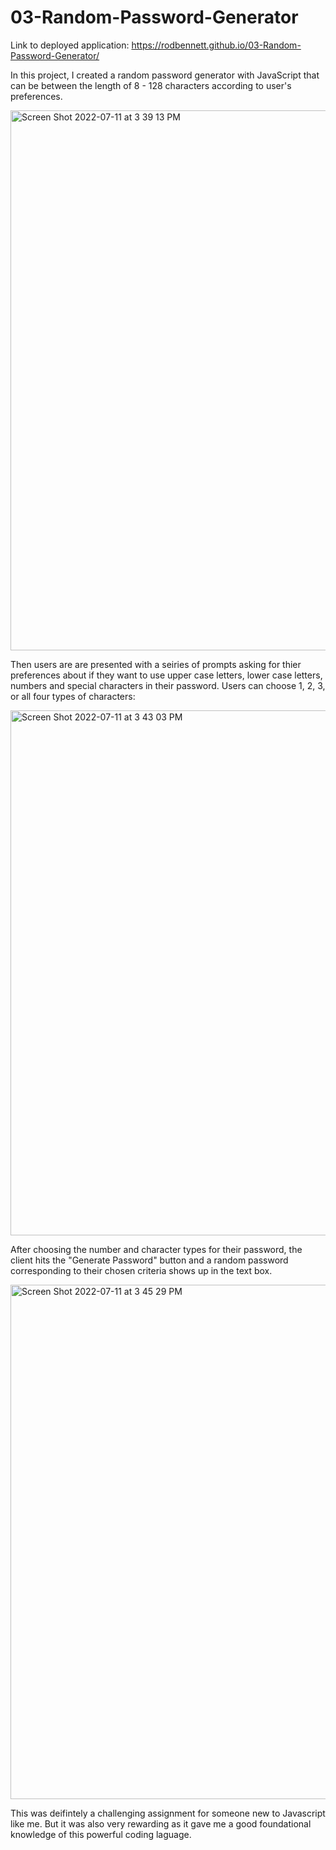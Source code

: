 # 03-Random-Password-Generator

Link to deployed application:
https://rodbennett.github.io/03-Random-Password-Generator/

In this project, I created a random password generator with JavaScript that can be between the length of 8 - 128 characters according to user's preferences.

<img width="864" alt="Screen Shot 2022-07-11 at 3 39 13 PM" src="https://user-images.githubusercontent.com/106923428/178363156-00513ed6-9cd4-42b1-911d-e117ef8d3ae2.png">

Then users are are presented with a seiries of prompts asking for thier preferences about if they want to use upper case letters, lower case letters, numbers and special characters in their password.  Users can choose 1, 2, 3, or all four types of characters:

<img width="840" alt="Screen Shot 2022-07-11 at 3 43 03 PM" src="https://user-images.githubusercontent.com/106923428/178363780-6def1aff-1e9a-4f0f-8b78-e90d41f74a75.png">

After choosing the number and character types for their password, the client hits the "Generate Password" button and a random password corresponding to their chosen criteria shows up in the text box.

<img width="823" alt="Screen Shot 2022-07-11 at 3 45 29 PM" src="https://user-images.githubusercontent.com/106923428/178364245-2df8d57e-4fab-4b27-bd7c-629837f63080.png">

This was deifintely a challenging assignment for someone new to Javascript like me. But it was also very rewarding as it gave me a good foundational knowledge of this powerful coding laguage.

